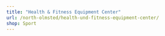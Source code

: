 ```yaml
---
title: "Health & Fitness Equipment Center"
url: /north-olmsted/health-und-fitness-equipment-center/
shop: Sport
---
```

